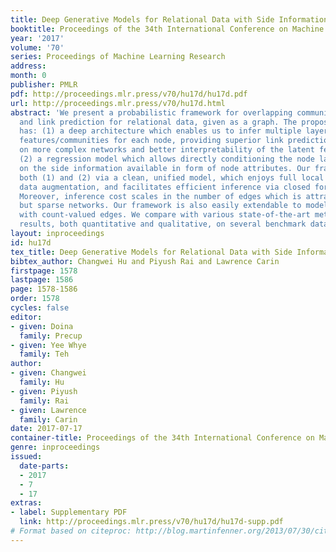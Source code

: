 ```yaml
---
title: Deep Generative Models for Relational Data with Side Information
booktitle: Proceedings of the 34th International Conference on Machine Learning
year: '2017'
volume: '70'
series: Proceedings of Machine Learning Research
address: 
month: 0
publisher: PMLR
pdf: http://proceedings.mlr.press/v70/hu17d/hu17d.pdf
url: http://proceedings.mlr.press/v70/hu17d.html
abstract: 'We present a probabilistic framework for overlapping community discovery
  and link prediction for relational data, given as a graph. The proposed framework
  has: (1) a deep architecture which enables us to infer multiple layers of latent
  features/communities for each node, providing superior link prediction performance
  on more complex networks and better interpretability of the latent features; and
  (2) a regression model which allows directly conditioning the node latent features
  on the side information available in form of node attributes. Our framework handles
  both (1) and (2) via a clean, unified model, which enjoys full local conjugacy via
  data augmentation, and facilitates efficient inference via closed form Gibbs sampling.
  Moreover, inference cost scales in the number of edges which is attractive for massive
  but sparse networks. Our framework is also easily extendable to model weighted networks
  with count-valued edges. We compare with various state-of-the-art methods and report
  results, both quantitative and qualitative, on several benchmark data sets.'
layout: inproceedings
id: hu17d
tex_title: Deep Generative Models for Relational Data with Side Information
bibtex_author: Changwei Hu and Piyush Rai and Lawrence Carin
firstpage: 1578
lastpage: 1586
page: 1578-1586
order: 1578
cycles: false
editor:
- given: Doina
  family: Precup
- given: Yee Whye
  family: Teh
author:
- given: Changwei
  family: Hu
- given: Piyush
  family: Rai
- given: Lawrence
  family: Carin
date: 2017-07-17
container-title: Proceedings of the 34th International Conference on Machine Learning
genre: inproceedings
issued:
  date-parts:
  - 2017
  - 7
  - 17
extras:
- label: Supplementary PDF
  link: http://proceedings.mlr.press/v70/hu17d/hu17d-supp.pdf
# Format based on citeproc: http://blog.martinfenner.org/2013/07/30/citeproc-yaml-for-bibliographies/
---
```

